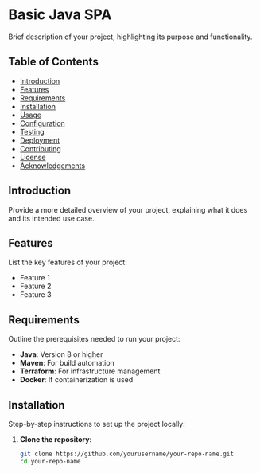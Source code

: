 # Basic Java SPA

Brief description of your project, highlighting its purpose and functionality.

## Table of Contents

- [Introduction](#introduction)
- [Features](#features)
- [Requirements](#requirements)
- [Installation](#installation)
- [Usage](#usage)
- [Configuration](#configuration)
- [Testing](#testing)
- [Deployment](#deployment)
- [Contributing](#contributing)
- [License](#license)
- [Acknowledgements](#acknowledgements)

## Introduction

Provide a more detailed overview of your project, explaining what it does and its intended use case.

## Features

List the key features of your project:

- Feature 1
- Feature 2
- Feature 3

## Requirements

Outline the prerequisites needed to run your project:

- **Java**: Version 8 or higher
- **Maven**: For build automation
- **Terraform**: For infrastructure management
- **Docker**: If containerization is used

## Installation

Step-by-step instructions to set up the project locally:

1. **Clone the repository**:

   ```bash
   git clone https://github.com/yourusername/your-repo-name.git
   cd your-repo-name
